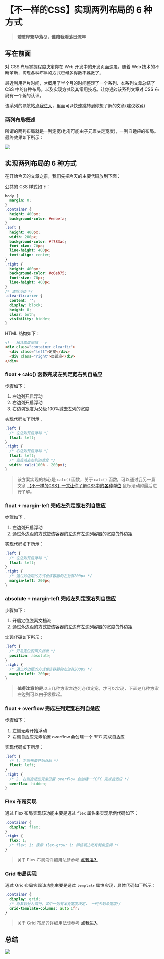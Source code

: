 # 【不一样的CSS】实现两列布局的 6 种方式

> **若彼岸繁华落尽，谁陪我看落日流年**


## 写在前面

对 CSS 布局掌握程度决定你在 Web 开发中的开发页面速度。随着 Web 技术的不断革新，实现各种布局的方式已经多得数不胜数了。

最近利用碎片时间，大概用了半个月的时间整理了一个系列，本系列文章总结了 CSS 中的各种布局，以及实现方式及其常用技巧。让你通过该系列文章对 CSS 布局有一个新的认识。

该系列的导航帖[点我进入](https://juejin.cn/post/6963251091035291656/)，里面可以快速跳转到你想了解的文章(建议收藏)

### 两列布局概述

所谓的两列布局就是一列定宽(也有可能由子元素决定宽度)，一列自适应的布局。最终效果如下所示：

![](http://img.seecode.cc//picgo/%E3%80%90%E4%B8%8D%E4%B8%80%E6%A0%B7%E7%9A%84css%E3%80%91%E5%AE%9E%E7%8E%B0%E4%B8%A4%E5%88%97%E5%B8%83%E5%B1%80.gif)

## 实现两列布局的 6 种方式

在开始今天的文章之前，我们先把今天的主要代码放到下面：

公共的 CSS 样式如下：

```css
body {
  margin: 0;
}
.container {
  height: 400px;
  background-color: #eebefa;
}
.left {
  height: 400px;
  width: 200px;
  background-color: #f783ac;
  font-size: 70px;
  line-height: 400px;
  text-align: center;
}
.right {
  height: 400px;
  background-color: #c0eb75;
  font-size: 70px;
  line-height: 400px;
}
/* 清除浮动 */
.clearfix:after {
  content: '';
  display: block;
  height: 0;
  clear: both;
  visibility: hidden;
}

```

HTML 结构如下：

```html
<!-- 解决高度塌陷 -->
<div class="container clearfix">
  <div class="left">定宽</div>
  <div class="right">自适应</div>
</div>
```

### float + calc() 函数完成左列定宽右列自适应

步骤如下：

1. 左边列开启浮动
2. 右边列开启浮动
3. 右边列宽度为父级 100%减去左列的宽度

实现代码如下所示：

```css
.left {
  /* 左边列开启浮动 */
  float: left;
}
.right {
  /* 右边列开启浮动 */
  float: left;
  /* 宽度减去左列的宽度 */
  width: calc(100% - 200px);
}
```

> 该方案实现的核心是 `calc()` 函数，关于 `calc()` 函数，可以通过我另一篇文章 [【不一样的CSS】一文让你了解CSS中的各种单位](https://juejin.cn/post/6964025107685572644) 鼠标滚动的最后进行了解。


### float + margin-left 完成左列定宽右列自适应

步骤如下：

1. 左边列开启浮动
2. 通过外边距的方式使该容器的左边有左边列容器的宽度的外边距

实现代码如下所示：

```css
.left {
  /* 左边列开启浮动 */
  float: left;
}
.right {
  /* 通过外边距的方式使该容器的左边有200px */
  margin-left: 200px;
}
```

### absolute + margin-left 完成左列定宽右列自适应

步骤如下：

1. 开启定位脱离文档流
2. 通过外边距的方式使该容器的左边有左边列容器的宽度的外边距

实现代码如下所示：

```css
.left {
  /* 开启定位脱离文档流 */
  position: absolute;
}
.right {
  /* 通过外边距的方式使该容器的左边有200px */
  margin-left: 200px;
}
```

> **值得注意的是**以上几种方案左边列必须定宽，才可以实现，下面这几种方案左边列可以由子级撑起。

### float + overflow 完成左列定宽右列自适应

步骤如下：

1. 左侧元素开始浮动
2. 右侧自适应元素设置 overflow 会创建一个 BFC 完成自适应

实现代码如下所示：

```css
.left {
  /* 1. 左侧元素开始浮动 */
  float: left;
}
.right {
  /* 2. 右侧自适应元素设置 overflow 会创建一个BFC 完成自适应 */
  overflow: hidden;
}
```

### Flex 布局实现

通过 Flex 布局实现该功能主要是通过 `flex` 属性来实现示例代码如下：

```css
.container {
  display: flex;
}
.right {
  flex: 1;
  /* flex: 1; 表示 flex-grow: 1; 即该项占所有剩余空间 */
}
```

> 关于 Flex 布局的详细用法请参考 [点我进入](https://juejin.cn/post/6963250638214365220)

### Grid 布局实现

通过 Grid 布局实现该功能主要是通过 `template` 属性实现，具体代码如下所示：

```css
.container {
  display: grid;
  /* 将其划分为两行，其中一列有本身宽度决定， 一列占剩余宽度*/
  grid-template-columns: auto 1fr;
}
```

> 关于 Grid 布局的详细用法请参考 [点我进入](https://juejin.cn/post/6963252773202690055)

## 总结

![](http://img.seecode.cc//picgo/%E5%AE%9E%E7%8E%B0%E4%B8%A4%E5%88%97%E5%B8%83%E5%B1%80%E7%9A%84%206%20%E7%A7%8D%E6%96%B9%E5%BC%8F.png)